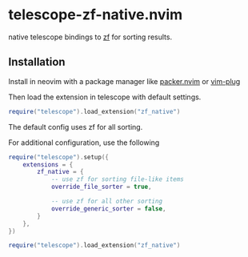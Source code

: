 # telescope-zf-native.nvim

native telescope bindings to [zf](https://github.com/natecraddock/zf) for
sorting results.

## Installation

Install in neovim with a package manager like
[packer.nvim](https://github.com/wbthomason/packer.nvim) or
[vim-plug](https://github.com/junegunn/vim-plug)

Then load the extension in telescope with default settings.

```lua
require("telescope").load_extension("zf_native")
```

The default config uses zf for all sorting.

For additional configuration, use the following

```lua
require("telescope").setup({
    extensions = {
        zf_native = {
            -- use zf for sorting file-like items
            override_file_sorter = true,

            -- use zf for all other sorting
            override_generic_sorter = false,
        }
    },
})

require("telescope").load_extension("zf_native")
```
